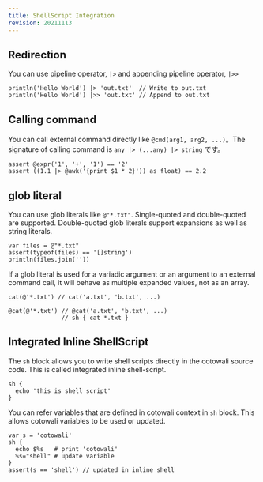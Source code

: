 ```yaml
---
title: ShellScript Integration
revision: 20211113
---
```


## Redirection

You can use pipeline operator, `|>` and appending pipeline operator, `|>>`

```
println('Hello World') |> 'out.txt'  // Write to out.txt
println('Hello World') |>> 'out.txt' // Append to out.txt
```

## Calling command

You can call external command directly like `@cmd(arg1, arg2, ...)`。The signature of calling command is `any |> (...any) |> string` です。

```
assert @expr('1', '+', '1') == '2'
assert ((1.1 |> @awk('{print $1 * 2}')) as float) == 2.2
```

<alert type="portability"></alert>

## glob literal

You can use glob literals like `@"*.txt"`. Single-quoted and double-quoted are supported. Double-quoted glob literals support expansions as well as string literals.

```
var files = @"*.txt"
assert(typeof(files) == '[]string')
println(files.join(''))
```

If a glob literal is used for a variadic argument or an argument to an external command call, it will behave as multiple expanded values, not as an array.

```
cat(@'*.txt') // cat('a.txt', 'b.txt', ...)

@cat(@'*.txt') // @cat('a.txt', 'b.txt', ...)
               // sh { cat *.txt }
```

## Integrated Inline ShellScript

The `sh` block allows you to write shell scripts directly in the cotowali source code. This is called integrated inline shell-script.

```
sh {
  echo 'this is shell script'
}
```

You can refer variables that are defined in cotowali context in `sh` block.
This allows cotowali variables to be used or updated.

```
var s = 'cotowali'
sh {
  echo $%s   # print 'cotowali'
  %s="shell" # update variable
}
assert(s == 'shell') // updated in inline shell
```

<alert type="portability"></alert>
